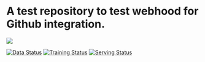 # A test repository to test webhood for Github integration. 


<img src="https://demo.platform.boltzbit.com/github-service/api/v1/projects/status/train?repositoryName=HanchenXiong/IntegrationTest&token=eyJraWQiOiIxYzM3YjNkOS1iYzhjLTQ5YjAtOTQxMS02N2E0YWU5ZjViNzIiLCJ0eXAiOiJKV1QiLCJhbGciOiJSUzI1NiJ9.eyJzdWIiOiI2MTk3OTcwZDgyNmNlNDFmYmNiMDUwMDYiLCJpc3MiOiJCb2x0emJpdCBMdGQiLCJleHAiOjE2NDA2MzU2NjQsImlhdCI6MTY0MDAzMDg2NCwiYXV0aG9yaXRpZXMiOlsiUk9MRV9BRE1JTiJdfQ.f1eSHp3ItUinf9UwR9E7hKLH08a2CPEIpTLrlxURnTmIGUiAxxI9xpiq8RrrphadfiU1KxCK8gVm0tl7A8vk-FIjz-B20u6ep0-Iiy96ZO3Lv7NXY1KWQTvL8Kx9BzZBdiKJ04OElezMmGqRpX2jM4cjbY5bMmIvTuZ1M9TAmWntARon3MUPGkyxtKizi1drfPJPL0A0Evm5WXTRvieagme1Sg9_Fc2FQDgF60TtkNlEzVoNZrukEf15mKq7U27HmUD1H0tQa1chg2ugZ0YTlfMDDVEVe3zwICbDCuVWjPHx75GCIdILn984A0K8UbB2by1ddGjsIcUVStlLGQG_HVkcSplIIaAK0RHzeGCwtOaBe8Sc3wgSz-uv3EZWtcSnIFITo1cc6pV6vMV3cwJ31kNq6V2nxmi1kup-cW13J1sA-fsqaVwYekxC1QK-H2P8KCSo9BGtK9-YlUru77rppe69J7gw0RUgQ5kxQdyLnjYBFMuUl7olwci8OC5lNSR65amIvt_c3PM2-EH3ryRcT3XX1RHDTQdZNZ_rP1P2i_PA_L4GlVAN9Qx2SCewKjWj4eS9RnTWJ3qddM1yqGR_QxzH2CgUZ-n7r6d6G4HpNt5cnuJljUW8HUMRb8h9O0nq9wgVTTsj7jFub7bS4CANX5I6i17Z0OA3ShVBCkgQs4g"> 

[![Data Status](https://img.shields.io/badge/Boltzbit-DATASET:REGISTERED-green)](https://demo.platform.boltzbit.com/app/#/data/61c0b373e13340046a69e044)
[![Training Status](https://img.shields.io/badge/Boltzbit-TRAINING:DONE-green)](https://demo.platform.boltzbit.com/app/#/cube/61c0b6494de76071b876f66d)
[![Serving Status](https://img.shields.io/badge/Boltzbit-SERVING:ON-green)](https://demo.platform.boltzbit.com/app/#/deployment/61c0b6494de76071b876f66d/61c0b649b60ca00bf6e932a9)



